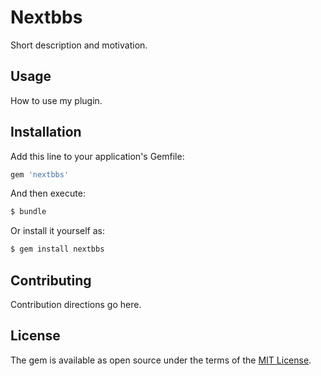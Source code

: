 # Nextbbs
Short description and motivation.

## Usage
How to use my plugin.

## Installation
Add this line to your application's Gemfile:

```ruby
gem 'nextbbs'
```

And then execute:
```bash
$ bundle
```

Or install it yourself as:
```bash
$ gem install nextbbs
```

## Contributing
Contribution directions go here.

## License
The gem is available as open source under the terms of the [MIT License](https://opensource.org/licenses/MIT).
